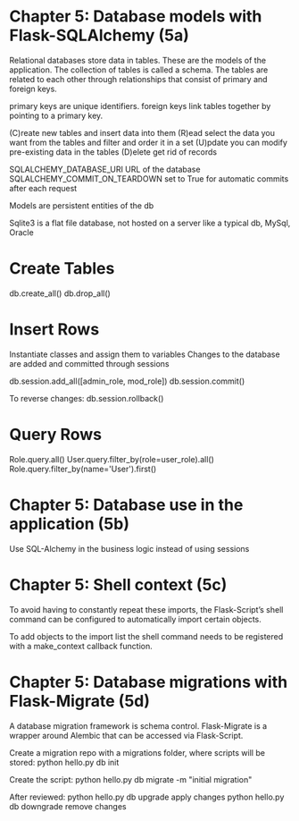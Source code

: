 Chapter 5: Database models with Flask-SQLAlchemy (5a)
=====================================================

Relational databases store data in tables.  These are the models of the application.
The collection of tables is called a schema.  The tables are related to each other through
relationships that consist of primary and foreign keys.

primary keys are unique identifiers.
foreign keys link tables together by pointing to a primary key.

(C)reate 	new tables and insert data into them
(R)ead      select the data you want from the tables and filter and order it in a set
(U)pdate    you can modify pre-existing data in the tables
(D)elete    get rid of records

SQLALCHEMY_DATABASE_URI  URL of the database
SQLALCHEMY_COMMIT_ON_TEARDOWN set to True for automatic commits after each request

Models are persistent entities of the db

Sqlite3 is a flat file database, not hosted on a server like a typical db, MySql, Oracle

Create Tables
=============
db.create_all()
db.drop_all()

Insert Rows
===========
Instantiate classes and assign them to variables
Changes to the database are added and committed through sessions

db.session.add_all([admin_role, mod_role])
db.session.commit()

To reverse changes:
db.session.rollback()

Query Rows
==========
Role.query.all()
User.query.filter_by(role=user_role).all()
Role.query.filter_by(name='User').first()


Chapter 5: Database use in the application (5b)
===============================================
Use SQL-Alchemy in the business logic instead of using sessions


Chapter 5: Shell context (5c)
=============================
To avoid having to constantly repeat these imports, the Flask-Script’s shell command can be configured to automatically import certain objects.

To add objects to the import list the shell command needs to be registered with a make_context callback function.


Chapter 5: Database migrations with Flask-Migrate (5d)
======================================================
A database migration framework is schema control.
Flask-Migrate is a wrapper around Alembic that can be accessed via Flask-Script.

Create a migration repo with a migrations folder, where scripts will be stored:
python hello.py db init

Create the script:
python hello.py db migrate -m "initial migration"

After reviewed:
python hello.py db upgrade			apply changes
python hello.py db downgrade		remove changes



